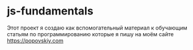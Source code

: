 # js-fundamentals
Этот проект я создаю как вспомогательный материал к обучающим статьям по программированию которые я пишу на моём сайте https://popovskiy.com
